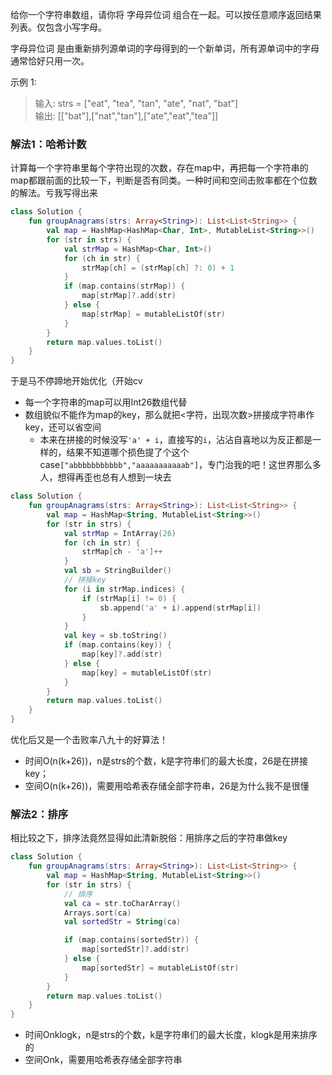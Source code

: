 给你一个字符串数组，请你将 字母异位词 组合在一起。可以按任意顺序返回结果列表。仅包含小写字母。

字母异位词 是由重新排列源单词的字母得到的一个新单词，所有源单词中的字母通常恰好只用一次。

示例 1:
>输入: strs = ["eat", "tea", "tan", "ate", "nat", "bat"]  
>输出: \[["bat"],["nat","tan"],["ate","eat","tea"]]

### 解法1：哈希计数
计算每一个字符串里每个字符出现的次数，存在map中，再把每一个字符串的map都跟前面的比较一下，判断是否有同类。一种时间和空间击败率都在个位数的解法。亏我写得出来
```kotlin
class Solution {
    fun groupAnagrams(strs: Array<String>): List<List<String>> {
        val map = HashMap<HashMap<Char, Int>, MutableList<String>>()
        for (str in strs) {
            val strMap = HashMap<Char, Int>()
            for (ch in str) {
                strMap[ch] = (strMap[ch] ?: 0) + 1
            }
            if (map.contains(strMap)) {
                map[strMap]?.add(str)
            } else {
                map[strMap] = mutableListOf(str)
            }
        }
        return map.values.toList()
    }
}
```
于是马不停蹄地开始优化（开始cv
* 每一个字符串的map可以用Int26数组代替
* 数组貌似不能作为map的key，那么就把<字符，出现次数>拼接成字符串作key，还可以省空间
  * 本来在拼接的时候没写`'a' + i`，直接写的`i`，沾沾自喜地以为反正都是一样的，结果不知道哪个损色提了个这个case`["abbbbbbbbbbb","aaaaaaaaaaab"]`，专门治我的吧！这世界那么多人，想得再歪也总有人想到一块去

```kotlin
class Solution {
    fun groupAnagrams(strs: Array<String>): List<List<String>> {
        val map = HashMap<String, MutableList<String>>()
        for (str in strs) {
            val strMap = IntArray(26)
            for (ch in str) {
                strMap[ch - 'a']++
            }
            val sb = StringBuilder()
            // 拼接key
            for (i in strMap.indices) {
                if (strMap[i] != 0) {
                    sb.append('a' + i).append(strMap[i])
                }
            }
            val key = sb.toString()
            if (map.contains(key)) {
                map[key]?.add(str)
            } else {
                map[key] = mutableListOf(str)
            }
        }
        return map.values.toList()
    }
}
```
优化后又是一个击败率八九十的好算法！
* 时间O(n(k+26))，n是strs的个数，k是字符串们的最大长度，26是在拼接key；
* 空间O(n(k+26))，需要用哈希表存储全部字符串，26是为什么我不是很懂

### 解法2：排序
相比较之下，排序法竟然显得如此清新脱俗：用排序之后的字符串做key

```kotlin
class Solution {
    fun groupAnagrams(strs: Array<String>): List<List<String>> {
        val map = HashMap<String, MutableList<String>>()
        for (str in strs) {
            // 排序
            val ca = str.toCharArray()
            Arrays.sort(ca)
            val sortedStr = String(ca)

            if (map.contains(sortedStr)) {
                map[sortedStr]?.add(str)
            } else {
                map[sortedStr] = mutableListOf(str)
            }
        }
        return map.values.toList()
    }
}
```
* 时间Onklogk，n是strs的个数，k是字符串们的最大长度，klogk是用来排序的
* 空间Onk，需要用哈希表存储全部字符串